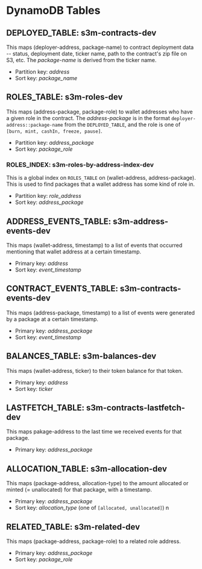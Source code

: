 # DynamoDB Tables

## DEPLOYED_TABLE: s3m-contracts-dev

This maps (deployer-address, package-name) to contract deployment data
-- status, deployment date, ticker name, path to the contract's zip
file on S3, etc.  The *package-name* is derived from the ticker name.

* Partition key: *address*
* Sort key: *package_name*

## ROLES_TABLE: s3m-roles-dev

This maps (address-package, package-role) to wallet addresses who have
a given role in the contract.  The *address-package* is in the format
`deployer-address::package-name` from the `DEPLOYED_TABLE`, and the
role is one of `[burn, mint, cashIn, freeze, pause]`.

* Partition key: *address_package*
* Sort key: *package_role*

### ROLES_INDEX: s3m-roles-by-address-index-dev

This is a global index on `ROLES_TABLE` on (wallet-address,
address-package).  This is used to find packages that a wallet address
has some kind of role in.

* Partition key: *role_address*
* Sort key: *address_package*

## ADDRESS_EVENTS_TABLE: s3m-address-events-dev

This maps (wallet-address, timestamp) to a list of events that
occurred mentioning that wallet address at a certain timestamp.

* Primary key: *address*
* Sort key: *event_timestamp*

## CONTRACT_EVENTS_TABLE: s3m-contracts-events-dev

This maps (address-package, timestamp) to a list of events were
generated by a package at a certain timestamp.

* Primary key: *address_package*
* Sort key: *event_timestamp*

## BALANCES_TABLE: s3m-balances-dev

This maps (wallet-address, ticker) to their token balance for that
token.

* Primary key: *address*
* Sort key: *ticker*

## LASTFETCH_TABLE: s3m-contracts-lastfetch-dev

This maps pakage-address to the last time we received events for that package.

* Primary key: *address_package*

## ALLOCATION_TABLE: s3m-allocation-dev

This maps (package-address, allocation-type) to the amount allocated
or minted (= unallocated) for that package, with a timestamp.

* Primary key: *address_package*
* Sort key: *allocation_type* (one of `[allocated, unallocated]`)
n
## RELATED_TABLE: s3m-related-dev

This maps (package-address, package-role) to a related role address.

* Primary key: *address_package*
* Sort key: *package_role*

